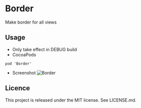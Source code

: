 Border
==
Make border for all views

Usage
--
- Only take effect in DEBUG build
- CocoaPods
```
pod 'Border'
```
- Screenshot
![Border](https://raw.github.com/onmyway133/Border/master/Screenshots/screenshot1.png)


Licence
--
This project is released under the MIT license. See LICENSE.md.